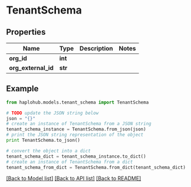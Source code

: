 # TenantSchema


## Properties
Name | Type | Description | Notes
------------ | ------------- | ------------- | -------------
**org_id** | **int** |  | 
**org_external_id** | **str** |  | 

## Example

```python
from haplohub.models.tenant_schema import TenantSchema

# TODO update the JSON string below
json = "{}"
# create an instance of TenantSchema from a JSON string
tenant_schema_instance = TenantSchema.from_json(json)
# print the JSON string representation of the object
print TenantSchema.to_json()

# convert the object into a dict
tenant_schema_dict = tenant_schema_instance.to_dict()
# create an instance of TenantSchema from a dict
tenant_schema_from_dict = TenantSchema.from_dict(tenant_schema_dict)
```
[[Back to Model list]](../README.md#documentation-for-models) [[Back to API list]](../README.md#documentation-for-api-endpoints) [[Back to README]](../README.md)


